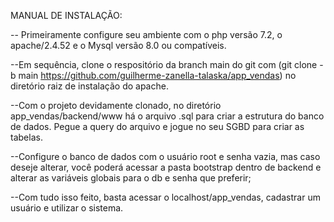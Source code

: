 MANUAL DE INSTALAÇÃO:

-- Primeiramente configure seu ambiente com o php versão 7.2, o apache/2.4.52 e o Mysql versão 8.0 ou compatíveis.

--Em sequência, clone o respositório da branch main do git com (git clone -b main https://github.com/guilherme-zanella-talaska/app_vendas) no diretório raiz de instalação do apache.

--Com o projeto devidamente clonado, no diretório app_vendas/backend/www há o arquivo .sql para criar a estrutura do banco de dados. Pegue a query do arquivo e jogue no seu SGBD para criar as tabelas.

--Configure o banco de dados com o usuário root e senha vazia, mas caso deseje alterar, você poderá acessar a pasta bootstrap dentro de backend e alterar as variáveis globais para o db e senha que preferir;

--Com tudo isso feito, basta acessar o localhost/app_vendas, cadastrar um usuário e utilizar o sistema.
